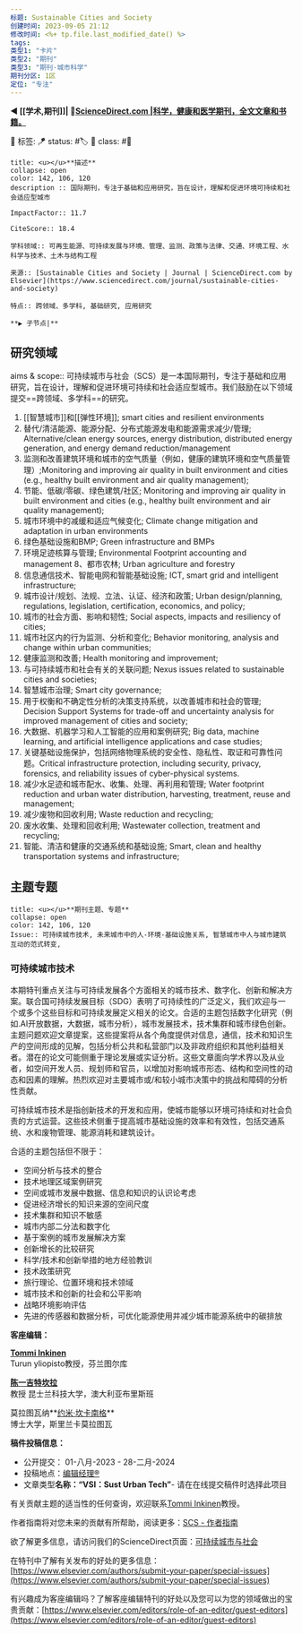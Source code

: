 ```yaml
---
标题: Sustainable Cities and Society
创建时间: 2023-09-05 21:12
修改时间: <%+ tp.file.last_modified_date() %>
tags:  
类型1: "卡片"
类型2: "期刊"
类型3: "期刊·城市科学"
期刊分区: 1区
定位: "专注"
---
```


**◀️ [[学术,期刊]]| 📎[ScienceDirect.com |科学，健康和医学期刊，全文文章和书籍。](https://www.sciencedirect.com/)** 

🧩 标签:
🪁 status: #🏷️
🎏 class: #📇 

```ad-info
title: <u></u>**描述**
collapse: open
color: 142, 106, 120
description :: 国际期刊，专注于基础和应用研究，旨在设计，理解和促进环境可持续和社会适应型城市

ImpactFactor:: 11.7

CiteScore:: 18.4

学科领域:: 可再生能源、可持续发展与环境、管理、监测、政策与法律、交通、环境工程、水科学与技术、土木与结构工程

来源:: [Sustainable Cities and Society | Journal | ScienceDirect.com by Elsevier](https://www.sciencedirect.com/journal/sustainable-cities-and-society)

特点:: 跨领域、多学科, 基础研究, 应用研究

**▶️ 子节点|**
```

## 研究领域
aims & scope:: 可持续城市与社会（SCS）是一本国际期刊，专注于基础和应用研究，旨在设计，理解和促进环境可持续和社会适应型城市。我们鼓励在以下领域提交==跨领域、多学科==的研究。

1. [[智慧城市]]和[[弹性环境]]; smart cities and resilient environments
2. 替代/清洁能源、能源分配、分布式能源发电和能源需求减少/管理; Alternative/clean energy sources, energy distribution, distributed energy generation, and energy demand reduction/management
3. 监测和改善建筑环境和城市的空气质量（例如，健康的建筑环境和空气质量管理）;Monitoring and improving air quality in built environment and cities (e.g., healthy built environment and air quality management);
4. 节能、低碳/零碳、绿色建筑/社区; Monitoring and improving air quality in built environment and cities (e.g., healthy built environment and air quality management);
5. 城市环境中的减缓和适应气候变化; Climate change mitigation and adaptation in urban environments  
6. 绿色基础设施和BMP; Green infrastructure and BMPs
7. 环境足迹核算与管理;  Environmental Footprint accounting and management
8、都市农林; Urban agriculture and forestry
9. 信息通信技术、智能电网和智能基础设施; ICT, smart grid and intelligent infrastructure;
10. 城市设计/规划、法规、立法、认证、经济和政策; Urban design/planning, regulations, legislation, certification, economics, and policy;
11. 城市的社会方面、影响和韧性; Social aspects, impacts and resiliency of cities;
12. 城市社区内的行为监测、分析和变化; Behavior monitoring, analysis and change within urban communities;
13. 健康监测和改善; Health monitoring and improvement;
14. 与可持续城市和社会有关的关联问题; Nexus issues related to sustainable cities and societies;
15. 智慧城市治理; Smart city governance;
16. 用于权衡和不确定性分析的决策支持系统，以改善城市和社会的管理; Decision Support Systems for trade-off and uncertainty analysis for improved management of cities and society;
17. 大数据、机器学习和人工智能的应用和案例研究; Big data, machine learning, and artificial intelligence applications and case studies;
18. 关键基础设施保护，包括网络物理系统的安全性、隐私性、取证和可靠性问题。Critical infrastructure protection, including security, privacy, forensics, and reliability issues of cyber-physical systems.
19. 减少水足迹和城市配水、收集、处理、再利用和管理; Water footprint reduction and urban water distribution, harvesting, treatment, reuse and management;
20. 减少废物和回收利用; Waste reduction and recycling;
21. 废水收集、处理和回收利用; Wastewater collection, treatment and recycling;
22. 智能、清洁和健康的交通系统和基础设施; Smart, clean and healthy transportation systems and infrastructure;

## 主题专题
```ad-info
title: <u></u>**期刊主题、专题**
collapse: open
color: 142, 106, 120
Issue:: 可持续城市技术, 未来城市中的人-环境-基础设施关系, 智慧城市中人与城市建筑互动的范式转变, 

```

### 可持续城市技术

本期特刊重点关注与可持续发展各个方面相关的城市技术、数字化、创新和解决方案。联合国可持续发展目标（SDG）表明了可持续性的广泛定义，我们欢迎与一个或多个这些目标和可持续发展定义相关的论文。合适的主题包括数字化研究（例如.AI开放数据，大数据，城市分析），城市发展技术，技术集群和城市绿色创新。主题问题欢迎文章提案，这些提案将从各个角度提供对信息，通信，技术和知识生产的空间形成的见解，包括分析公共和私营部门以及非政府组织和其他利益相关者。潜在的论文可能侧重于理论发展或实证分析。这些文章面向学术界以及从业者，如空间开发人员、规划师和官员，以增加对影响城市形态、结构和空间性的动态和因素的理解。热烈欢迎对主要城市或/和较小城市决策中的挑战和障碍的分析性贡献。

可持续城市技术是指创新技术的开发和应用，使城市能够以环境可持续和对社会负责的方式运营。这些技术侧重于提高城市基础设施的效率和有效性，包括交通系统、水和废物管理、能源消耗和建筑设计。

合适的主题包括但不限于：

-   空间分析与技术的整合
-   技术地理区域案例研究
-   空间或城市发展中数据、信息和知识的认识论考虑
-   促进经济增长的知识来源的空间尺度
-   技术集群和知识不敏感
-   城市内部二分法和数字化
-   基于案例的城市发展解决方案
-   创新增长的比较研究
-   科学/技术和创新举措的地方经验教训
-   技术政策研究
-   旅行理论、位置环境和技术领域
-   城市技术和创新的社会和公平影响
-   战略环境影响评估
-   先进的传感器和数据分析，可优化能源使用并减少城市能源系统中的碳排放

**客座编辑：**

**[Tommi Inkinen](https://www.scopus.com/authid/detail.uri?authorId=8834574600)**  
Turun yliopisto教授，芬兰图尔库

**[陈一吉特坎拉](https://www.scopus.com/authid/detail.uri?authorId=6505536041)**  
教授 昆士兰科技大学，澳大利亚布里斯班

莫拉图瓦纳**[约米·坎卡南格](https://www.scopus.com/authid/detail.uri?authorId=57207298965)**  
博士大学，斯里兰卡莫拉图瓦

**稿件投稿信息：**

-   公开提交： 01-八月-2023 - 28-二月-2024
-   投稿地点：[编辑经理®](https://www.editorialmanager.com/scsi/default2.aspx)
-   文章类型**名称：“****VSI：Sust Urban Tech****”**- 请在在线提交稿件时选择此项目

有关贡献主题的适当性的任何查询，欢迎联系[Tommi Inkinen](mailto:%20tommi.inkinen@utu.fi)教授。

作者指南将对您未来的贡献有所帮助，阅读更多：[SCS - 作者指南](https://www.elsevier.com/journals/sustainable-cities-and-society/2210-6707/guide-for-authors)

欲了解更多信息，请访问我们的ScienceDirect页面：[可持续城市与社会](https://www.sciencedirect.com/journal/sustainable-cities-and-society)

在特刊中了解有关发布的好处的更多信息：[https://www.elsevier.com/authors/submit-your-paper/special-issues](https://www.elsevier.com/authors/submit-your-paper/special-issues)

有兴趣成为客座编辑吗？了解客座编辑特刊的好处以及您可以为您的领域做出的宝贵贡献：[https://www.elsevier.com/editors/role-of-an-editor/guest-editors](https://www.elsevier.com/editors/role-of-an-editor/guest-editors)








